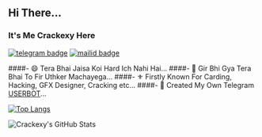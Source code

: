 ## Hi There...

### It's Me Crackexy Here
[![telegram badge](https://img.shields.io/badge/@Crackexy-30302f?style=for-the-badge&logo=telegram)](https://t.me/Crackexy)
[![mailid badge](https://img.shields.io/badge/Crackexy-30302f?style=for-the-badge&logo=gmail)](https:mailto:Crackexy@gmail.com)

####- 😄 Tera Bhai Jaisa Koi Hard Ich Nahi Hai...
####- 🥰 Gir Bhi Gya Tera Bhai To Fir Uthker Machayega...
####- ⚜️ Firstly Known For Carding, Hacking, GFX Designer, Cracking etc...
####- 🎯 Created My Own Telegram [USERBOT](github.com/crackexy/crackbot)...

[![Top Langs](https://github-readme-stats.vercel.app/api/top-langs/?username=crackexy&hide=dockerfile)](https://github.com/Crackexy)

![Crackexy's GitHub Stats](https://github-readme-stats.vercel.app/api?username=Crackexy&show_icons=true&theme=default&hide=stars)


